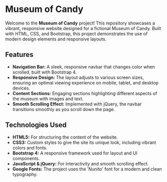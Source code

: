 # Museum of Candy

Welcome to the **Museum of Candy** project! This repository showcases a vibrant, responsive website designed for a fictional Museum of Candy. Built with HTML, CSS, and Bootstrap, this project demonstrates the use of modern design elements and responsive layouts.

## Features

- **Navigation Bar:** A sleek, responsive navbar that changes color when scrolled, built with Bootstrap 4.
- **Responsive Design:** The layout adjusts to various screen sizes, ensuring an optimal viewing experience on mobile, tablet, and desktop devices.
- **Content Sections:** Engaging sections highlighting different aspects of the museum with images and text.
- **Smooth Scrolling Effect:** Implemented with jQuery, the navbar transitions smoothly as you scroll down the page.

## Technologies Used

- **HTML5:** For structuring the content of the website.
- **CSS3:** Custom styles to give the site its unique look, including vibrant colors and fonts.
- **Bootstrap 4:** A responsive framework used for layout and UI components.
- **JavaScript & jQuery:** For interactivity and smooth scrolling effect.
- **Google Fonts:** The project uses the 'Nunito' font for a modern and clean typography.
